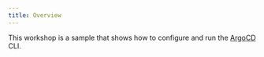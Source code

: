 ```yaml
---
title: Overview
---
```


This workshop is a sample that shows how to configure and run the
[ArgoCD](https://argo-cd.readthedocs.io/en/stable/) CLI.

